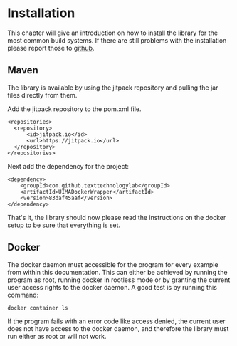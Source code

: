 # Installation

This chapter will give an introduction on how to install the library for the most common build systems. If there are still problems with the installation please report those to [github](https://github.com/texttechnologylab/UIMADockerWrapper).

## Maven
The library is available by using the jitpack repository and pulling the jar files directly from them.

Add the jitpack repository to the pom.xml file.
```
<repositories>
  <repository>
      <id>jitpack.io</id>
      <url>https://jitpack.io</url>
  </repository>
</repositories>
```

Next add the dependency for the project:

```
<dependency>
    <groupId>com.github.texttechnologylab</groupId>
    <artifactId>UIMADockerWrapper</artifactId>
    <version>83daf45aaf</version>
</dependency>
```

That's it, the library should now please read the instructions on the docker setup to be sure that everything is set.

## Docker
The docker daemon must accessible for the program for every example from within this documentation. This can either be achieved by running the program as root, running docker in rootless mode or by granting the current user access rights to the docker daemon. A good test is by running this command:

```bash
docker container ls
```

If the program fails with an error code like access denied, the current user does not have access to the docker daemon, and therefore the library must run either as root or will not work.

